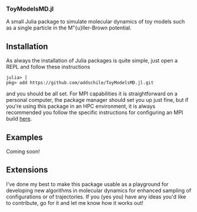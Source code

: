 ### ToyModelsMD.jl

A small Julia package to simulate molecular dynamics of toy models such as a single particle in the M\"{u}ller-Brown potential.

## Installation

As always the installation of Julia packages is quite simple, just open a REPL and follow these instructions
```
julia> ]
pkg> add https://github.com/addschile/ToyModelsMD.jl.git
```
and you should be all set. For MPI capabilities it is straightforward on a personal computer, the package manager should set you up just fine, but if you're using this package in an HPC environment, it is always recommended you follow the specific instructions for configuring an MPI build [here](https://juliaparallel.github.io/MPI.jl/stable/configuration/).

## Examples

Coming soon!

## Extensions

I've done my best to make this package usable as a playground for developing new algorithms in molecular dynamics for enhanced sampling of configurations or of trajectories. If you (yes you) have any ideas you'd like to contribute, go for it and let me know how it works out!